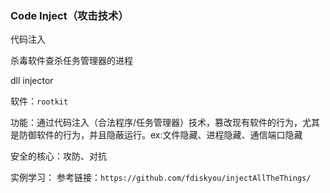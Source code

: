 ### Code Inject（攻击技术）

代码注入

杀毒软件查杀任务管理器的进程

dll injector

软件：`rootkit`

功能：通过代码注入（合法程序/任务管理器）技术，篡改现有软件的行为，尤其是防御软件的行为，并且隐蔽运行。ex:文件隐藏、进程隐藏、通信端口隐藏

安全的核心：攻防、对抗



实例学习：
参考链接：`https://github.com/fdiskyou/injectAllTheThings/`
